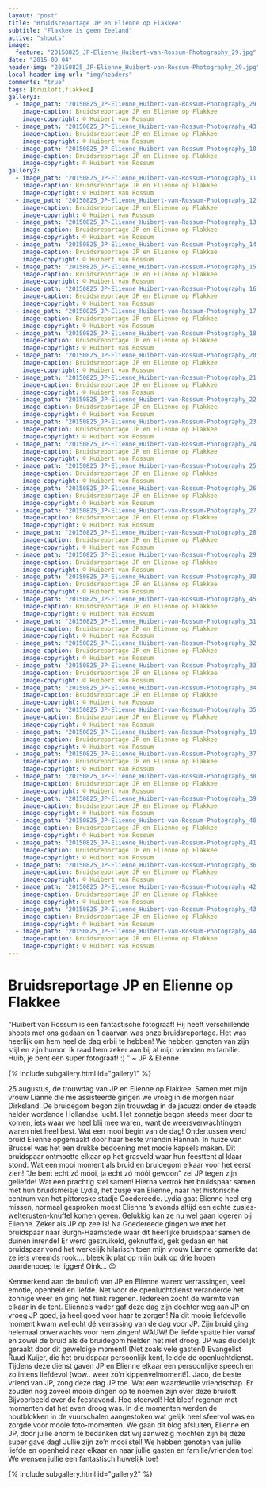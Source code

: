 ```yaml
---
layout: "post"
title: "Bruidsreportage JP en Elienne op Flakkee"
subtitle: "Flakkee is geen Zeeland"
active: "shoots"
image:
  feature: "20150825_JP-Elienne_Huibert-van-Rossum-Photography_29.jpg"
date: "2015-09-04"
header-img: "20150825_JP-Elienne_Huibert-van-Rossum-Photography_29.jpg"
local-header-img-url: "img/headers"
comments: "true"
tags: [bruiloft,flakkee]
gallery1:
  - image_path: "20150825_JP-Elienne_Huibert-van-Rossum-Photography_29.jpg"
    image-caption: Bruidsreportage JP en Elienne op Flakkee
    image-copyright: © Huibert van Rossum
  - image_path: "20150825_JP-Elienne_Huibert-van-Rossum-Photography_43.jpg"
    image-caption: Bruidsreportage JP en Elienne op Flakkee
    image-copyright: © Huibert van Rossum
  - image_path: "20150825_JP-Elienne_Huibert-van-Rossum-Photography_10.jpg"
    image-caption: Bruidsreportage JP en Elienne op Flakkee
    image-copyright: © Huibert van Rossum
gallery2:
  - image_path: "20150825_JP-Elienne_Huibert-van-Rossum-Photography_11.jpg"
    image-caption: Bruidsreportage JP en Elienne op Flakkee
    image-copyright: © Huibert van Rossum
  - image_path: "20150825_JP-Elienne_Huibert-van-Rossum-Photography_12.jpg"
    image-caption: Bruidsreportage JP en Elienne op Flakkee
    image-copyright: © Huibert van Rossum
  - image_path: "20150825_JP-Elienne_Huibert-van-Rossum-Photography_13.jpg"
    image-caption: Bruidsreportage JP en Elienne op Flakkee
    image-copyright: © Huibert van Rossum
  - image_path: "20150825_JP-Elienne_Huibert-van-Rossum-Photography_14.jpg"
    image-caption: Bruidsreportage JP en Elienne op Flakkee
    image-copyright: © Huibert van Rossum
  - image_path: "20150825_JP-Elienne_Huibert-van-Rossum-Photography_15.jpg"
    image-caption: Bruidsreportage JP en Elienne op Flakkee
    image-copyright: © Huibert van Rossum
  - image_path: "20150825_JP-Elienne_Huibert-van-Rossum-Photography_16.jpg"
    image-caption: Bruidsreportage JP en Elienne op Flakkee
    image-copyright: © Huibert van Rossum
  - image_path: "20150825_JP-Elienne_Huibert-van-Rossum-Photography_17.jpg"
    image-caption: Bruidsreportage JP en Elienne op Flakkee
    image-copyright: © Huibert van Rossum
  - image_path: "20150825_JP-Elienne_Huibert-van-Rossum-Photography_18.jpg"
    image-caption: Bruidsreportage JP en Elienne op Flakkee
    image-copyright: © Huibert van Rossum
  - image_path: "20150825_JP-Elienne_Huibert-van-Rossum-Photography_20.jpg"
    image-caption: Bruidsreportage JP en Elienne op Flakkee
    image-copyright: © Huibert van Rossum
  - image_path: "20150825_JP-Elienne_Huibert-van-Rossum-Photography_21.jpg"
    image-caption: Bruidsreportage JP en Elienne op Flakkee
    image-copyright: © Huibert van Rossum
  - image_path: "20150825_JP-Elienne_Huibert-van-Rossum-Photography_22.jpg"
    image-caption: Bruidsreportage JP en Elienne op Flakkee
    image-copyright: © Huibert van Rossum
  - image_path: "20150825_JP-Elienne_Huibert-van-Rossum-Photography_23.jpg"
    image-caption: Bruidsreportage JP en Elienne op Flakkee
    image-copyright: © Huibert van Rossum
  - image_path: "20150825_JP-Elienne_Huibert-van-Rossum-Photography_24.jpg"
    image-caption: Bruidsreportage JP en Elienne op Flakkee
    image-copyright: © Huibert van Rossum
  - image_path: "20150825_JP-Elienne_Huibert-van-Rossum-Photography_25.jpg"
    image-caption: Bruidsreportage JP en Elienne op Flakkee
    image-copyright: © Huibert van Rossum
  - image_path: "20150825_JP-Elienne_Huibert-van-Rossum-Photography_26.jpg"
    image-caption: Bruidsreportage JP en Elienne op Flakkee
    image-copyright: © Huibert van Rossum
  - image_path: "20150825_JP-Elienne_Huibert-van-Rossum-Photography_27.jpg"
    image-caption: Bruidsreportage JP en Elienne op Flakkee
    image-copyright: © Huibert van Rossum
  - image_path: "20150825_JP-Elienne_Huibert-van-Rossum-Photography_28.jpg"
    image-caption: Bruidsreportage JP en Elienne op Flakkee
    image-copyright: © Huibert van Rossum
  - image_path: "20150825_JP-Elienne_Huibert-van-Rossum-Photography_29.jpg"
    image-caption: Bruidsreportage JP en Elienne op Flakkee
    image-copyright: © Huibert van Rossum
  - image_path: "20150825_JP-Elienne_Huibert-van-Rossum-Photography_30.jpg"
    image-caption: Bruidsreportage JP en Elienne op Flakkee
    image-copyright: © Huibert van Rossum
  - image_path: "20150825_JP-Elienne_Huibert-van-Rossum-Photography_45.jpg"
    image-caption: Bruidsreportage JP en Elienne op Flakkee
    image-copyright: © Huibert van Rossum
  - image_path: "20150825_JP-Elienne_Huibert-van-Rossum-Photography_31.jpg"
    image-caption: Bruidsreportage JP en Elienne op Flakkee
    image-copyright: © Huibert van Rossum
  - image_path: "20150825_JP-Elienne_Huibert-van-Rossum-Photography_32.jpg"
    image-caption: Bruidsreportage JP en Elienne op Flakkee
    image-copyright: © Huibert van Rossum
  - image_path: "20150825_JP-Elienne_Huibert-van-Rossum-Photography_33.jpg"
    image-caption: Bruidsreportage JP en Elienne op Flakkee
    image-copyright: © Huibert van Rossum
  - image_path: "20150825_JP-Elienne_Huibert-van-Rossum-Photography_34.jpg"
    image-caption: Bruidsreportage JP en Elienne op Flakkee
    image-copyright: © Huibert van Rossum
  - image_path: "20150825_JP-Elienne_Huibert-van-Rossum-Photography_35.jpg"
    image-caption: Bruidsreportage JP en Elienne op Flakkee
    image-copyright: © Huibert van Rossum
  - image_path: "20150825_JP-Elienne_Huibert-van-Rossum-Photography_19.jpg"
    image-caption: Bruidsreportage JP en Elienne op Flakkee
    image-copyright: © Huibert van Rossum
  - image_path: "20150825_JP-Elienne_Huibert-van-Rossum-Photography_37.jpg"
    image-caption: Bruidsreportage JP en Elienne op Flakkee
    image-copyright: © Huibert van Rossum
  - image_path: "20150825_JP-Elienne_Huibert-van-Rossum-Photography_38.jpg"
    image-caption: Bruidsreportage JP en Elienne op Flakkee
    image-copyright: © Huibert van Rossum
  - image_path: "20150825_JP-Elienne_Huibert-van-Rossum-Photography_39.jpg"
    image-caption: Bruidsreportage JP en Elienne op Flakkee
    image-copyright: © Huibert van Rossum
  - image_path: "20150825_JP-Elienne_Huibert-van-Rossum-Photography_40.jpg"
    image-caption: Bruidsreportage JP en Elienne op Flakkee
    image-copyright: © Huibert van Rossum
  - image_path: "20150825_JP-Elienne_Huibert-van-Rossum-Photography_41.jpg"
    image-caption: Bruidsreportage JP en Elienne op Flakkee
    image-copyright: © Huibert van Rossum
  - image_path: "20150825_JP-Elienne_Huibert-van-Rossum-Photography_36.jpg"
    image-caption: Bruidsreportage JP en Elienne op Flakkee
    image-copyright: © Huibert van Rossum
  - image_path: "20150825_JP-Elienne_Huibert-van-Rossum-Photography_42.jpg"
    image-caption: Bruidsreportage JP en Elienne op Flakkee
    image-copyright: © Huibert van Rossum
  - image_path: "20150825_JP-Elienne_Huibert-van-Rossum-Photography_43.jpg"
    image-caption: Bruidsreportage JP en Elienne op Flakkee
    image-copyright: © Huibert van Rossum
  - image_path: "20150825_JP-Elienne_Huibert-van-Rossum-Photography_44.jpg"
    image-caption: Bruidsreportage JP en Elienne op Flakkee
    image-copyright: © Huibert van Rossum
---
```


# Bruidsreportage JP en Elienne op Flakkee

“Huibert van Rossum is een fantastische fotograaf! Hij heeft verschillende shoots met ons gedaan en 1 daarvan was onze bruidsreportage. Het was heerlijk om hem heel de dag erbij te hebben! We hebben genoten van zijn stijl en zijn humor. Ik raad hem zeker aan bij al mijn vrienden en familie. Huib, je bent een super fotograaf! :) ” ~ JP & Elienne 

{% include subgallery.html id="gallery1" %}

25 augustus, de trouwdag van JP en Elienne op Flakkee. Samen met mijn vrouw Lianne die me assisteerde gingen we vroeg in de morgen naar Dirksland. De bruidegom begon zijn trouwdag in de jacuzzi onder de steeds helder wordende Hollandse lucht. Het zonnetje begon steeds meer door te komen, iets waar we heel blij mee waren, want de weersverwachtingen waren niet heel best. Wat een mooi begin van de dag! Ondertussen werd bruid Elienne opgemaakt door haar beste vriendin Hannah. In huize van Brussel was het een drukke bedoening met mooie kapsels maken. Dit bruidspaar ontmoette elkaar op het grasveld waar hun feesttent al klaar stond. Wat een mooi moment als bruid en bruidegom elkaar voor het eerst zien! “Je bent echt zó móói, ja echt zó móói gewoon” zei JP tegen zijn geliefde! Wat een prachtig stel samen! Hierna vertrok het bruidspaar samen met hun bruidsmeisje Lydia, het zusje van Elienne, naar het historische centrum van het pittoreske stadje Goedereede. Lydia gaat Elienne heel erg missen, normaal gesproken moest Elienne ’s avonds altijd een echte zusjes-welterusten-knuffel komen geven. Gelukkig kan ze nu wel gaan logeren bij Elienne. Zeker als JP op zee is! Na Goedereede gingen we met het bruidspaar naar Burgh-Haamstede waar dit heerlijke bruidspaar samen de duinen inrende! Er werd gestruikeld, geknuffeld, gek gedaan en het bruidspaar vond het werkelijk hilarisch toen mijn vrouw Lianne opmerkte dat ze iets vreemds rook…. bleek ik plat op mijn buik op drie hopen paardenpoep te liggen! Oink… 😉

Kenmerkend aan de bruiloft van JP en Elienne waren: verrassingen, veel emotie, openheid en liefde. Net voor de openluchtdienst veranderde het zonnige weer en ging het flink regenen. Iedereen zocht de warmte van elkaar in de tent. Elienne’s vader gaf deze dag zijn dochter weg aan JP en vroeg JP goed, ja heel goed voor haar te zorgen! Na dit mooie liefdevolle moment kwam wel echt dé verrassing van de dag voor JP. Zijn bruid ging helemaal onverwachts voor hem zingen! WAUW! De liefde spatte hier vanaf en zowel de bruid als de bruidegom hielden het niet droog. JP was duidelijk geraakt door dit geweldige moment! (Net zoals vele gasten!) Evangelist Ruud Kuijer, die het bruidspaar persoonlijk kent, leidde de openluchtdienst. Tijdens deze dienst gaven JP en Elienne elkaar een persoonlijke speech en zo intens liefdevol (wow.. weer zo’n kippenvelmoment!). Jaco, de beste vriend van JP, zong deze dag JP toe. Wat een waardevolle vriendschap. Er zouden nog zoveel mooie dingen op te noemen zijn over deze bruiloft. Bijvoorbeeld over de feestavond. Hoe sfeervol! Het bleef regenen met momenten dat het even droog was. In die momenten werden de houtblokken in de vuurschalen aangestoken wat gelijk heel sfeervol was én zorgde voor mooie foto-momenten. We gaan dit blog afsluiten, Elienne en JP, door jullie enorm te bedanken dat wij aanwezig mochten zijn bij deze super gave dag! Jullie zijn zo’n mooi stel! We hebben genoten van jullie liefde en openheid naar elkaar en naar jullie gasten en familie/vrienden toe! We wensen jullie een fantastisch huwelijk toe!

{% include subgallery.html id="gallery2" %}
